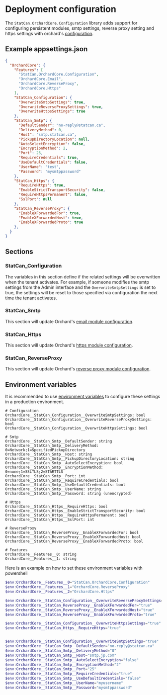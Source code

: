 # Deployment configuration

The `StatCan.OrchardCore.Configuration` library adds support for configuring persistent modules, smtp settings, reverse proxy setting and https settings with orchard's [configuration](https://docs.orchardcore.net/en/dev/docs/reference/core/Configuration/).

## Example appsettings.json

```json
{
  "OrchardCore": {
    "Features": [
      "StatCan.OrchardCore.Configuration",
      "OrchardCore.Email",
      "OrchardCore.ReverseProxy",
      "OrchardCore.Https"
    ],
    "StatCan_Configuration": {
      "OverwriteSmtpSettings": true,
      "OverwriteReverseProxySettings": true,
      "OverwriteHttpsSettings": true
    },
    "StatCan_Smtp": {
      "DefaultSender": "no-reply@statcan.ca",
      "DeliveryMethod": 0,
      "Host": "smtp.statcan.ca",
      "PickupDirectoryLocation": null,
      "AutoSelectEncryption": false,
      "EncryptionMethod": 2,
      "Port": 25,
      "RequireCredentials": true,
      "UseDefaultCredentials": false,
      "UserName": "test",
      "Password": "mysmtppassword"
    },
    "StatCan_Https": {
      "RequireHttps": true,
      "EnableStrictTransportSecurity": false,
      "RequireHttpsPermanent": false,
      "SslPort": null
    },
    "StatCan_ReverseProxy": {
      "EnableXForwardedFor": true,
      "EnableXForwardedHost": true,
      "EnableXForwardedProto": true
    },
  }
}
```

## Sections

### StatCan_Configuration

The variables in this section define if the related settings will be overwritten when the tenant activates. For example, if someone modifies the smtp settings from the Admin interface and the `OverwriteSmtpSettings` is set to true, the settings will be reset to those specified via configuration the next time the tenant activates.

### StatCan_Smtp
This section will update Orchard's [email module configuration](https://docs.orchardcore.net/en/dev/docs/reference/modules/Email). 

### StatCan_Https
This section will update Orchard's [https module configuration](https://docs.orchardcore.net/en/dev/docs/reference/modules/Https). 

### StatCan_ReverseProxy
This section will update Orchard's [reverse proxy module configuration](https://docs.orchardcore.net/en/dev/docs/reference/modules/ReverseProxy). 


## Environment variables

It is recommended to use [environment variables](https://docs.orchardcore.net/en/dev/docs/reference/core/Configuration/index.html#ishellconfiguration-via-environment-variables) to configure these settings in a production environment.

```shell
# Configuration
OrchardCore__StatCan_Configuration__OverwriteSmtpSettings: bool
OrchardCore__StatCan_Configuration__OverwriteReverseProxySettings: bool
OrchardCore__StatCan_Configuration__OverwriteHttpsSettings: bool

# Smtp
OrchardCore__StatCan_Smtp__DefaultSender: string
OrchardCore__StatCan_Smtp__DeliveryMethod: 0=Network;1=SpecifiedPickupDirectory
OrchardCore__StatCan_Smtp__Host: string
OrchardCore__StatCan_Smtp__PickupDirectoryLocation: string
OrchardCore__StatCan_Smtp__AutoSelectEncryption: bool
OrchardCore__StatCan_Smtp__EncryptionMethod: 0=none;1=SSLTLS;2=STARTTLS
OrchardCore__StatCan_Smtp__Port: int
OrchardCore__StatCan_Smtp__RequireCredentials: bool
OrchardCore__StatCan_Smtp__UseDefaultCredentials: bool
OrchardCore__StatCan_Smtp__UserName: string
OrchardCore__StatCan_Smtp__Password: string (unencrypted)

# Https
OrchardCore__StatCan_Https__RequireHttps: bool
OrchardCore__StatCan_Https__EnableStrictTransportSecurity: bool
OrchardCore__StatCan_Https__RequireHttpsPermanent: bool
OrchardCore__StatCan_Https__SslPort: int

# ReverseProxy
OrchardCore__StatCan_ReverseProxy__EnableXForwardedFor: bool
OrchardCore__StatCan_ReverseProxy__EnableXForwardedHost: bool
OrchardCore__StatCan_ReverseProxy__EnableXForwardedProto: bool

# Features
OrchardCore__Features__0: string
OrchardCore__Features__1: string

```

Here is an example on how to set these environment variables with powershell
```powershell
$env:OrchardCore__Features__0="StatCan.OrchardCore.Configuration"
$env:OrchardCore__Features__1="OrchardCore.ReverseProxy"
$env:OrchardCore__Features__2="OrchardCore.Https"

$env:OrchardCore__StatCan_Configuration__OverwriteReverseProxySettings="true"
$env:OrchardCore__StatCan_ReverseProxy__EnableXForwardedFor="true"
$env:OrchardCore__StatCan_ReverseProxy__EnableXForwardedHost="true"
$env:OrchardCore__StatCan_ReverseProxy__EnableXForwardedProto="true"

$env:OrchardCore__StatCan_Configuration__OverwriteHttpsSettings="true"
$env:OrchardCore__StatCan_Https__RequireHttps="true"


$env:OrchardCore__StatCan_Configuration__OverwriteSmtpSettings="true"
$env:OrchardCore__StatCan_Smtp__DefaultSender="no-reply@statcan.ca"
$env:OrchardCore__StatCan_Smtp__DeliveryMethod="0"
$env:OrchardCore__StatCan_Smtp__Host="smtp.jp.com"
$env:OrchardCore__StatCan_Smtp__AutoSelectEncryption="false"
$env:OrchardCore__StatCan_Smtp__EncryptionMethod="2"
$env:OrchardCore__StatCan_Smtp__Port="25"
$env:OrchardCore__StatCan_Smtp__RequireCredentials="true"
$env:OrchardCore__StatCan_Smtp__UseDefaultCredentials="false"
$env:OrchardCore__StatCan_Smtp__UserName="myusername"
$env:OrchardCore__StatCan_Smtp__Password="mysmtppassword"

```
